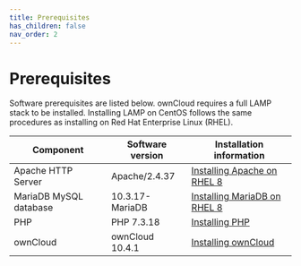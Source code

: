 ```yaml
---
title: Prerequisites
has_children: false
nav_order: 2
---
```


# Prerequisites

Software prerequisites are listed below. ownCloud requires a full LAMP stack to be installed. Installing LAMP on CentOS follows the same procedures as installing on Red Hat Enterprise Linux (RHEL).

|Component|Software version|Installation information|
|---|---|---|
|Apache HTTP Server|Apache/2.4.37|[Installing Apache on RHEL 8](https://access.redhat.com/documentation/en-us/red_hat_enterprise_linux/8/html/deploying_different_types_of_servers/setting-apache-http-server_deploying-different-types-of-servers#setting-up-a-single-instance-apache-http-server_setting-apache-http-server)|
|MariaDB MySQL database|10.3.17-MariaDB|[Installing MariaDB on RHEL 8](https://access.redhat.com/documentation/en-us/red_hat_enterprise_linux/8/html/deploying_different_types_of_servers/using-databases#installing-mariadb_using-mariadb)|
|PHP|PHP 7.3.18|[Installing PHP](installing/installing_php.md)|
|ownCloud|ownCloud 10.4.1|[Installing ownCloud](installing/installing_owncloud.md)